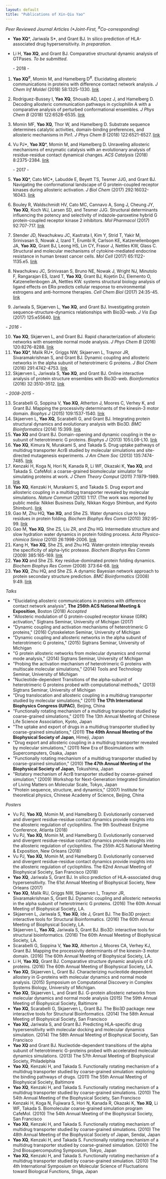 ```yaml
---
layout: default
title: "Publications of Xin-Qiu Yao"
---
```


*Peer Reviewed Journal Articles (\*Joint-First, <sup>#</sup>Co-corresponding)*
- **Yao XQ**\*, Jariwala S\*, and Grant BJ. In silico prediction of HLA-associated drug hypersensitivity. *In preparation*.
- Li H, **Yao XQ**, and Grant BJ. Comparative structural dynamic analysis of GTPases. *To be submitted*.

    \- 2018 -
    
1. **Yao XQ**<sup>#</sup>, Momin M, and Hamelberg D<sup>#</sup>. Elucidating allosteric communications in proteins with difference contact network analysis. *J Chem Inf Moldel* (2018) 58:1325-1330. [link](https://doi.org/10.1021/acs.jcim.8b00250)
2. Rodriguez-Bussey I, **Yao XQ**, Shouaib AD, Lopez J, and Hamelberg D. Decoding allosteric communication pathways in cyclophilin A with a comparative analysis of perturbed conformational ensembles. *J Phys Chem B* (2018) 122:6528-6535. [link](https://doi.org/10.1021/acs.jpcb.8b03824)
3. Momin MF, **Yao XQ**, Thor W, and Hamelberg D. Substrate sequence determines catalytic activities, domain-binding preferences, and allosteric mechanisms in Pin1. *J Phys Chem B* (2018) 122:6521-6527. [link](https://doi.org/10.1021/acs.jpcb.8b038192)  
4. Vu PJ\*, **Yao XQ**\*, Momin M, and Hamelberg D. Unraveling allosteric mechanisms of enzymatic catalysis with an evolutionary analysis of residue-residue contact dynamical changes. *ACS Catalysis* (2018) 8:2375-2384. [link](https://doi.org/10.1021/acscatal.7b04263)
    
    \- 2017 -
    
5. **Yao XQ**\*, Cato MC\*, Labudde E, Beyett TS, Tesmer JJG, and Grant BJ. Navigating the conformational landscape of G protein-coupled receptor kinases during allosteric activation. *J Biol Chem* (2017) 292:16032-16043. [link](https://doi.org/10.1074/jbc.m117.807461)
6. Bouley R, Waldschmidt HV, Cato MC, Cannavo A, Song J, Cheung JY, **Yao XQ**, Koch WJ, Larsen SD, and Tesmer JJG. Structural determinants influencing the potency and selectivity of indazole-paroxetine hybrid G protein-coupled receptor kinase 2 inhibitors. *Mol Pharmacol* (2017) 92:707-717. [link](https://doi.org/10.1124/mol.117.110130)
7. Stender JD, Nwachukwu JC, Kastrata I, Kim Y, Strid T, Yakir M, Srinivasan S, Nowak J, Izard T, Erumbi R, Carlson KE, Katzenellenbogen JA, **Yao XQ**, Grant BJ, Leong HS, Lin CY, Frasor J, Nettles KW, Glass C. Structural and molecular mechanisms of cytokine-mediated endocrine resistance in human breast cancer cells. *Mol Cell* (2017) 65:1122-1135.e5. [link](https://doi.org/10.1016/j.molcel.2017.02.008)
8. Nwachukwu JC, Srinivasan S, Bruno NE, Nowak J, Wright NJ, Minutolo F, Rangarajan ES, Izard T, **Yao XQ**, Grant BJ, Kojetin DJ, Elemento O, Katzenellenbogen JA, Nettles KW. systems structural biology analysis of ligand effects on ERα predicts cellular response to environmental estrogens and anti-hormone therapies. *Cell Chem Biol* (2017) 24:35-45. [link](https://doi.org/10.1016/j.chembiol.2016.11.014)
9. Jariwala S, Skjærven L, **Yao XQ**, and Grant BJ. Investigating protein sequence-structure-dynamics relationships with Bio3D-web. *J Vis Exp* (2017) 125:e55640. [link](https://doi.org/10.3791/55640)
 
 *- 2016 -*
 
10. **Yao XQ**, Skjærven L, and Grant BJ. Rapid characterization of allosteric networks with ensemble normal mode analysis. *J Phys Chem B* (2016) 120:8276-8288. [link](https://doi.org/10.1021/acs.jpcb.6b01991)
11. **Yao XQ**\*, Malik RU\*, Griggs NW, Skjaerven L, Traynor JR, Sivaramakrishnan S, and Grant BJ. Dynamic coupling and allosteric networks in the alpha subunit of heterotrimeric G proteins. *J Biol Chem* (2016) 291:4742-4753. [link](https://doi.org/10.1074/jbc.M115.702605)
12. Skjærven L, Jariwala S, **Yao XQ**, and Grant BJ. Online interactive analysis of protein structure ensembles with Bio3D-web. *Bioinformatics* (2016) 32:3510-3512. [link](https://doi.org/10.1093/bioinformatics/btw482)
 
 *- 2008-2015 -*
 
13. Scarabelli G, Soppina V, **Yao XQ**, Atherton J, Moores C, Verhey K, and Grant BJ. Mapping the processivity determinants of the kinesin-3 motor domain. *Biophys J* (2015) 109:1537-1540. [link](https://doi.org/10.1016/j.bpj.2015.08.027)
14. Skjaerven L, **Yao XQ**, Scarabelli G, and Grant BJ. Integrating protein structural dynamics and evolutionary analysis with Bio3D. *BMC Bioinformatics* (2014) 15:399. [link](https://doi.org/10.1186/s12859-014-0399-6)
15. **Yao XQ** and Grant BJ. Domain-opening and dynamic coupling in the α-subunit of heterotrimeric G proteins. *Biophys J* (2013) 105:L08-L10. [link](https://doi.org/10.1016/j.bpj.2013.06.006)
16. **Yao XQ**, Kimura N, Murakami S, and Takada S. Drug uptake pathways of multidrug transporter AcrB studied by molecular simulations and site-directed mutagenesis experiments. *J Am Chem Soc* (2013) 135:7474-7485. [link](https://doi.org/10.1021/ja310548h)
17. Kenzaki H, Koga N, Hori N, Kanada R, Li WF, Okazaki K, **Yao XQ**, and Takada S. CafeMol: a coarse-grained biomolecular simulator for simulating proteins at work. *J Chem Theory Comput* (2011) 7:1979-1989. [link](https://doi.org/10.1021/ct2001045)
18. **Yao XQ**, Kenzaki H, Murakami S, and Takada S. Drug export and allosteric coupling in a multidrug transporter revealed by molecular simulations. *Nature Commun* (2010) 1:117. (The work was reported by public media: Nikkei Business Daily, Nikkan Kogyo Shimbun, and Kyoto Shimbun). [link](https://doi.org/10.1038/ncomms1116)
19. Gao M, Zhu HQ, **Yao XQ**, and She ZS. Water dynamics clue to key residues in protein folding. *Biochem Biophys Res Comm* (2010) 392:95-99. [link](https://doi.org/10.1016/j.bbrc.2010.01.003)
20. Gao M, **Yao XQ**, She ZS, Liu ZR, and Zhu HQ. Intermediate structure and slow hydration water dynamics in protein folding process. *Acta Physico-chimica Sinica* (2010) 26:1998-2006. [link](https://doi.org/10.3866/PKU.WHXB20100733)
21. Kang H, **Yao XQ**, She ZS, and Zhu HQ. Water-protein interplay reveals the specificity of alpha-lytic protease. *Biochem Biophys Res Comm* (2009) 385:165-169. [link](https://doi.org/10.1016/j.bbrc.2009.05.032)
22. **Yao XQ** and She ZS. Key residue-dominated protein folding dynamics. *Biochem Biophys Res Comm* (2008) 373:64-68. [link](https://doi.org/10.1016/j.bbrc.2008.05.179)
23. **Yao XQ**, Zhu HQ, and She ZS. A dynamic Bayesian network approach to protein secondary structure prediction. *BMC Bioinformatics* (2008) 9:49. [link](https://doi.org/10.1186/1471-2105-9-49)

*Talks*
* "Elucidating allosteric communications in proteins with difference contact network analysis", **The 256th ACS National Meeting & Exposition**, Boston (2018) *Accepted*
* "Allosteric modulation of G protein-coupled receptor kinase (GRK) activation," Sigtrans Seminar, University of Michigan (2017)
* "Dynamic coupling and activation mechanisms of heterotrimeric G proteins," (2016) Cytoskeleton Seminar, University of Michigan
* "Dynamic coupling and allosteric networks in the alpha subunit of heterotrimeric G proteins," (2015) Sigtrans Seminar, University of Michigan
* "G protein allosteric networks from molecular dynamics and normal mode analysis," (2014) Sigtrans Seminar, University of Michigan
* "Probing the activation mechanism of heterotrimeric G proteins with multiscale molecular simulations," (2014) Tools and Technology Seminar, University of Michigan
* "Nucleotide-dependent Transitions of the alpha-subunit of heterotrimeric G proteins probed with computational methods," (2013) Sigtrans Seminar, University of Michigan
* "Drug translocation and allosteric coupling in a multidrug transporter studied by molecular simulations," (2011) **The 17th International Biophysics Congress (IUPAC)**, Beijing, China
* "Functionally rotating mechanism of a multidrug transporter studied by coarse-grained simulations," (2011) The 13th Annual Meeting of Chinese Life Science Association, Kyoto, Japan
* "The uptake and export of drugs in a multidrug transporter studied by coarse-grained simulations," (2011) **The 49th Annual Meeting of the Biophysical Society of Japan**, Himeji, Japan
* "Drug export and allosteric coupling in a multidrug transporter revealed by molecular simulations," (2011) New Era of Biosimulations with Supercomputers, Osaka, Japan
* "Functionally rotating mechanism of a multidrug transporter studied by coarse-grained simulation," (2010) **The 47th Annual Meeting of the Biophysical Society of Japan**, Tokushima, Japan
* "Rotatory mechanism of AcrB transporter studied by coarse-grained simulation," (2009) Workshop for Next-Generation Integrated Simulation of Living Matters on Molecular Scale, Tokyo, Japan
* "Protein sequence, structure, and dynamics," (2007) Institute for theoretical physics, Chinese Academy of Science, Beijing, China

*Posters*
* Vu PJ, **Yao XQ**, Momin M, and Hamelberg D. Evolutionarily conserved and divergent residue-residue contact dynamics provide insights into the allosteric regulation of cyclophilins. The 9th Southeast Enzyme Conference, Atlanta (2018)
* Vu PJ, **Yao XQ**, Momin M, and Hamelberg D. Evolutionarily conserved and divergent residue-residue contact dynamics provide insights into the allosteric regulation of cyclophilins. The 255th ACS National Meeting & Exposition, New Orleans (2018)
* Vu PJ, **Yao XQ**, Momin M, and Hamelberg D. Evolutionarily conserved and divergent residue-residue contact dynamics provide insights into the allosteric regulation of cyclophilins. The 62nd Annual Meeting of Biophysical Society, San Francisco (2018)
* **Yao XQ**, Jariwala S, Grant BJ. In silico prediction of HLA-associated drug hypersensitivity. The 61st Annual Meeting of Biophysical Society, New Orleans (2017)
* **Yao XQ**, Malik RU, Griggs NW, Skjaerven L, Traynor JR, Sivaramakrishnan S, Grant BJ. Dynamic coupling and allosteric networks in the alpha subunit of heterotrimeric G proteins. (2016) The 60th Annual Meeting of Biophysical Society, LA.
* Skjaerven L, Jariwala S, **Yao XQ**, Ide J, Grant BJ. The Bio3D project: interactive tools for Structural Bioinformatics. (2016) The 60th Annual Meeting of Biophysical Society, LA.
* Skjaerven L, **Yao XQ**, Jariwala S, Grant BJ. Bio3D: interactive tools for structural bioinformatics. (2016) The 60th Annual Meeting of Biophysical Society, LA. 
* Scarabelli G, Soppina V, **Yao XQ**, Atherton J, Moores CA, Verhey KJ, Grant BJ. Mapping the processivity determinants of the kinesin-3 motor domain. (2016) The 60th Annual Meeting of Biophysical Society, LA.
* Li H, **Yao XQ**, Grant BJ. Comparative structure dynamic analysis of G proteins. (2016) The 60th Annual Meeting of Biophysical Society, LA.
* **Yao XQ**, Skjaerven L, Grant BJ. Characterizing nucleotide dependent allostery in G-proteins with molecular dynamics and normal mode analysis. (2015) Symposium on Computational Discovery in Complex Systems Biology, University of Michigan.
* **Yao XQ**, Skjaerven L, and Grant BJ. G-protein allosteric networks from molecular dynamics and normal mode analysis (2015) The 59th Annual Meeting of Biophysical Society, Baltimore
* **Yao XQ**, Scarabelli G, Skjaerven L, Grant BJ. The Bio3D package: new interactive tools for Structural Bioinformatics. (2014) The 58th Annual Meeting of Biophysical Society, San Francisco
* **Yao XQ**, Jariwala S, and Grant BJ. Predicting HLA-specific drug hypersensitivity with molecular docking and molecular dynamics simulation. (2014) The 58th Annual Meeting of Biophysical Society, San Francisco
* **Yao XQ** and Grant BJ. Nucleotide-dependent transitions of the alpha subunit of heterotrimeric G-proteins probed with accelerated molecular dynamics simulations. (2013) The 57th Annual Meeting of Biophysical Society, Philadelphia
* **Yao XQ**, Kenzaki H, and Takada S. Functionally rotating mechanism of a multidrug transporter studied by coarse-grained simulation: exploring the binding pathways of drugs. (2011) The 55th Annual Meeting of Biophysical Society, Baltimore
* **Yao XQ**, Kenzaki H, and Takada S. Functionally rotating mechanism of a multidrug transporter studied by coarse-grained simulations. (2010) The 54th Annual Meeting of the Biophysical Society, San Francisco
* Kenzaki H, Koga N, Fujiwara S, Hori N, Kanada R, Okazaki K, **Yao XQ**, Li WF, Takada S. Biomolecular coarse-grained simulation program CafeMol. (2010) The 54th Annual Meeting of the Biophysical Society, San Francisco 
* **Yao XQ**, Kenzaki H, and Takada S. Functionally rotating mechanism of multidrug transporter studied by coarse-grained simulations. (2010) The 48th Annual Meeting of the Biophysical Society of Japan, Sendai, Japan
* **Yao XQ**, Kenzaki H, and Takada S. Functionally rotating mechanism of a multidrug transporter studied by coarse-grained simulation. (2010) The 2nd Biosupercomputing Symposium, Tokyo, Japan
* **Yao XQ**, Kenzaki H, and Takada S. Functionally rotating mechanism of a multidrug transporter studied by coarse-grained simulation. (2010) The 4th International Symposium on Molecular Science of Fluctuations toward Biological Functions, Shiga, Japan
